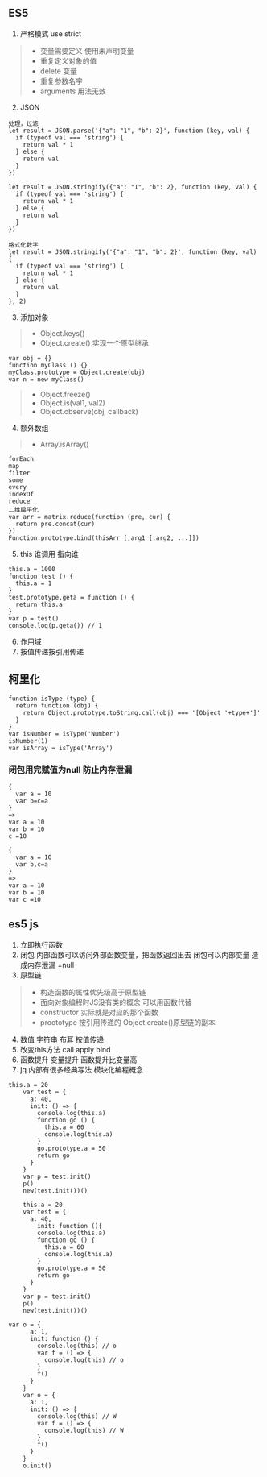 
## ES5
1. 严格模式 use strict
>+ 变量需要定义 使用未声明变量
>+ 重复定义对象的值
>+ delete 变量
>+ 重复参数名字
>+ arguments 用法无效

2. JSON
```
处理，过滤
let result = JSON.parse('{"a": "1", "b": 2}', function (key, val) {
  if (typeof val === 'string') {
    return val * 1
  } else {
    return val
  }
})

let result = JSON.stringify({"a": "1", "b": 2}, function (key, val) {
  if (typeof val === 'string') {
    return val * 1
  } else {
    return val
  }
})

格式化数字
let result = JSON.stringify('{"a": "1", "b": 2}', function (key, val) {
  if (typeof val === 'string') {
    return val * 1
  } else {
    return val
  }
}, 2)
```

3. 添加对象
>+ Object.keys()
>+ Object.create() 实现一个原型继承
```
var obj = {}
function myClass () {}
myClass.prototype = Object.create(obj)
var n = new myClass()
```
>+ Object.freeze()
>+ Object.is(val1, val2)
>+ Object.observe(obj, callback)

4. 额外数组
>+ Array.isArray()
```
forEach
map
filter
some
every
indexOf
reduce
二维扁平化
var arr = matrix.reduce(function (pre, cur) {
  return pre.concat(cur)
})
Function.prototype.bind(thisArr [,arg1 [,arg2, ...]])
```
5. this 谁调用 指向谁
```
this.a = 1000
function test () {
  this.a = 1
}
test.prototype.geta = function () {
  return this.a
}
var p = test()
console.log(p.geta()) // 1
```
6. 作用域
7. 按值传递按引用传递

## 柯里化
```
function isType (type) {
  return function (obj) {
    return Object.prototype.toString.call(obj) === '[Object '+type+']' 
  }
}
var isNumber = isType('Number')
isNumber(1)
var isArray = isType('Array')
```

### 闭包用完赋值为null 防止内存泄漏

```
{
  var a = 10
  var b=c=a
}
=> 
var a = 10 
var b = 10 
c =10

{
  var a = 10
  var b,c=a
}
=> 
var a = 10 
var b = 10 
var c =10

```
## es5 js
1. 立即执行函数
2. 闭包 内部函数可以访问外部函数变量，把函数返回出去 闭包可以内部变量 造成内存泄漏 =null
3. 原型链
>+ 构造函数的属性优先级高于原型链
>+ 面向对象编程时JS没有类的概念 可以用函数代替
>+ constructor 实际就是对应的那个函数
>+ proototype 按引用传递的 Object.create()原型链的副本
4. 数值 字符串 布耳 按值传递
5. 改变this方法 call apply bind
6. 函数提升 变量提升 函数提升比变量高
7. jq 内部有很多经典写法 模块化编程概念
```
this.a = 20
    var test = {
      a: 40,
      init: () => {
        console.log(this.a)
        function go () {
          this.a = 60
          console.log(this.a)
        }
        go.prototype.a = 50
        return go
      }
    }
    var p = test.init()
    p()
    new(test.init())()

    this.a = 20
    var test = {
      a: 40,
        init: function (){
        console.log(this.a)
        function go () {
          this.a = 60
          console.log(this.a)
        }
        go.prototype.a = 50
        return go
      }
    }
    var p = test.init()
    p()
    new(test.init())()
```
```
var o = {
      a: 1,
      init: function () {
        console.log(this) // o
        var f = () => {
          console.log(this) // o
        }
        f()
      }
    }
    var o = {
      a: 1,
      init: () => {
        console.log(this) // W
        var f = () => {
          console.log(this) // W
        }
        f()
      }
    }
    o.init()

```